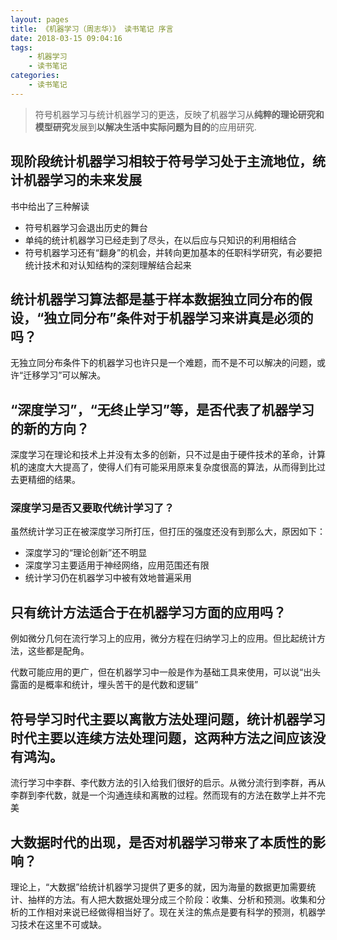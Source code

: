 ```yaml
---
layout: pages
title: 《机器学习（周志华）》 读书笔记 序言
date: 2018-03-15 09:04:16
tags:
    - 机器学习
    - 读书笔记
categories:
    - 读书笔记
---
```


>符号机器学习与统计机器学习的更迭，反映了机器学习从**纯粹的理论研究和模型研究**发展到**以解决生活中实际问题为目的**的应用研究.

<!-- more -->

## 现阶段统计机器学习相较于符号学习处于主流地位，统计机器学习的未来发展

书中给出了三种解读

+ 符号机器学习会退出历史的舞台
+ 单纯的统计机器学习已经走到了尽头，在以后应与只知识的利用相结合
+ 符号机器学习还有“翻身”的机会，并转向更加基本的任职科学研究，有必要把统计技术和对认知结构的深刻理解结合起来

## 统计机器学习算法都是基于样本数据独立同分布的假设，“独立同分布”条件对于机器学习来讲真是必须的吗？

无独立同分布条件下的机器学习也许只是一个难题，而不是不可以解决的问题，或许“迁移学习”可以解决。

## “深度学习”，“无终止学习”等，是否代表了机器学习的新的方向？

深度学习在理论和技术上并没有太多的创新，只不过是由于硬件技术的革命，计算机的速度大大提高了，使得人们有可能采用原来复杂度很高的算法，从而得到比过去更精细的结果。

### 深度学习是否又要取代统计学习了？

虽然统计学习正在被深度学习所打压，但打压的强度还没有到那么大，原因如下：

+ 深度学习的“理论创新”还不明显
+ 深度学习主要适用于神经网络，应用范围还有限
+ 统计学习仍在机器学习中被有效地普遍采用

## 只有统计方法适合于在机器学习方面的应用吗？

例如微分几何在流行学习上的应用，微分方程在归纳学习上的应用。但比起统计方法，这些都是配角。

代数可能应用的更广，但在机器学习中一般是作为基础工具来使用，可以说“出头露面的是概率和统计，埋头苦干的是代数和逻辑”

## 符号学习时代主要以离散方法处理问题，统计机器学习时代主要以连续方法处理问题，这两种方法之间应该没有鸿沟。

流行学习中李群、李代数方法的引入给我们很好的启示。从微分流行到李群，再从李群到李代数，就是一个沟通连续和离散的过程。然而现有的方法在数学上并不完美

## 大数据时代的出现，是否对机器学习带来了本质性的影响？

理论上，“大数据”给统计机器学习提供了更多的就，因为海量的数据更加需要统计、抽样的方法。有人把大数据处理分成三个阶段：收集、分析和预测。收集和分析的工作相对来说已经做得相当好了。现在关注的焦点是要有科学的预测，机器学习技术在这里不可或缺。